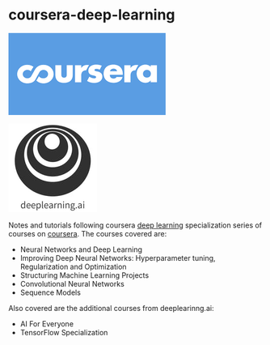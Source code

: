 # coursera-deep-learning

![Coursera](coursera.png)

![Deep Learning](deep_learning_ai.jpeg)

Notes and tutorials following coursera [deep learning](deeplearning.ai) specialization series of courses on [coursera](coursera.org). The courses covered are:

* Neural Networks and Deep Learning
* Improving Deep Neural Networks: Hyperparameter tuning, Regularization and Optimization
* Structuring Machine Learning Projects
* Convolutional Neural Networks
* Sequence Models

Also covered are the additional courses from deeplearinng.ai:

* AI For Everyone
* TensorFlow Specialization